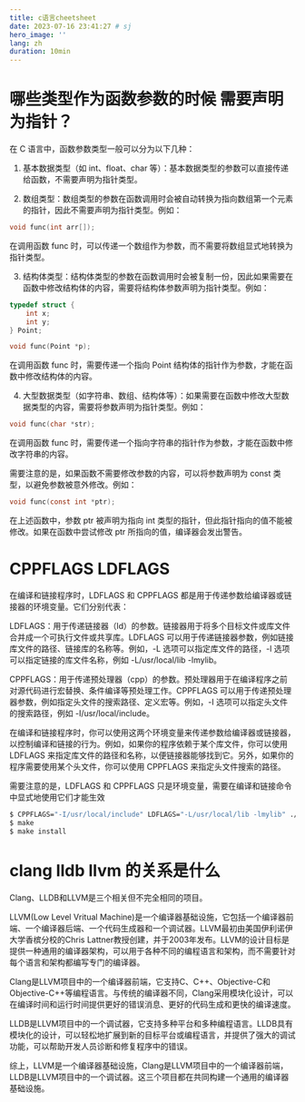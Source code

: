 ```yaml
---
title: c语言cheetsheet
date: 2023-07-16 23:41:27 # sj
hero_image: ''
lang: zh
duration: 10min
---
```


# 哪些类型作为函数参数的时候 需要声明为指针？

在 C 语言中，函数参数类型一般可以分为以下几种：

1. 基本数据类型（如 int、float、char 等）：基本数据类型的参数可以直接传递给函数，不需要声明为指针类型。

2. 数组类型：数组类型的参数在函数调用时会被自动转换为指向数组第一个元素的指针，因此不需要声明为指针类型。例如：
```c
void func(int arr[]);
```
在调用函数 func 时，可以传递一个数组作为参数，而不需要将数组显式地转换为指针类型。

3. 结构体类型：结构体类型的参数在函数调用时会被复制一份，因此如果需要在函数中修改结构体的内容，需要将结构体参数声明为指针类型。例如：
```c
typedef struct {
    int x;
    int y;
} Point;

void func(Point *p);
```
在调用函数 func 时，需要传递一个指向 Point 结构体的指针作为参数，才能在函数中修改结构体的内容。

4. 大型数据类型（如字符串、数组、结构体等）：如果需要在函数中修改大型数据类型的内容，需要将参数声明为指针类型。例如：
```c
void func(char *str);
```
在调用函数 func 时，需要传递一个指向字符串的指针作为参数，才能在函数中修改字符串的内容。

需要注意的是，如果函数不需要修改参数的内容，可以将参数声明为 const 类型，以避免参数被意外修改。例如：
```c
void func(const int *ptr);
```
在上述函数中，参数 ptr 被声明为指向 int 类型的指针，但此指针指向的值不能被修改。如果在函数中尝试修改 ptr 所指向的值，编译器会发出警告。


# CPPFLAGS LDFLAGS

在编译和链接程序时，LDFLAGS 和 CPPFLAGS 都是用于传递参数给编译器或链接器的环境变量。它们分别代表：

LDFLAGS：用于传递链接器（ld）的参数。链接器用于将多个目标文件或库文件合并成一个可执行文件或共享库。LDFLAGS 可以用于传递链接器参数，例如链接库文件的路径、链接库的名称等。例如，-L 选项可以指定库文件的路径，-l 选项可以指定链接的库文件名称，例如 -L/usr/local/lib -lmylib。

CPPFLAGS：用于传递预处理器（cpp）的参数。预处理器用于在编译程序之前对源代码进行宏替换、条件编译等预处理工作。CPPFLAGS 可以用于传递预处理器参数，例如指定头文件的搜索路径、定义宏等。例如，-I 选项可以指定头文件的搜索路径，例如 -I/usr/local/include。

在编译和链接程序时，你可以使用这两个环境变量来传递参数给编译器或链接器，以控制编译和链接的行为。例如，如果你的程序依赖于某个库文件，你可以使用 LDFLAGS 来指定库文件的路径和名称，以便链接器能够找到它。另外，如果你的程序需要使用某个头文件，你可以使用 CPPFLAGS 来指定头文件搜索的路径。

需要注意的是，LDFLAGS 和 CPPFLAGS 只是环境变量，需要在编译和链接命令中显式地使用它们才能生效

```bash
$ CPPFLAGS="-I/usr/local/include" LDFLAGS="-L/usr/local/lib -lmylib" ./configure
$ make
$ make install

```

# clang lldb llvm 的关系是什么
Clang、LLDB和LLVM是三个相关但不完全相同的项目。

LLVM(Low Level Vritual Machine)是一个编译器基础设施，它包括一个编译器前端、一个编译器后端、一个代码生成器和一个调试器。LLVM最初由美国伊利诺伊大学香槟分校的Chris Lattner教授创建，并于2003年发布。LLVM的设计目标是提供一种通用的编译器架构，可以用于各种不同的编程语言和架构，而不需要针对每个语言和架构都编写专门的编译器。

Clang是LLVM项目中的一个编译器前端，它支持C、C++、Objective-C和Objective-C++等编程语言。与传统的编译器不同，Clang采用模块化设计，可以在编译时间和运行时间提供更好的错误消息、更好的代码生成和更快的编译速度。

LLDB是LLVM项目中的一个调试器，它支持多种平台和多种编程语言。LLDB具有模块化的设计，可以轻松地扩展到新的目标平台或编程语言，并提供了强大的调试功能，可以帮助开发人员诊断和修复程序中的错误。

综上，LLVM是一个编译器基础设施，Clang是LLVM项目中的一个编译器前端，LLDB是LLVM项目中的一个调试器。这三个项目都在共同构建一个通用的编译器基础设施。